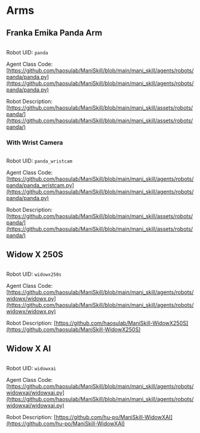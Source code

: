 # Arms

## Franka Emika Panda Arm

```{figure} ../images/panda.png
```

Robot UID: `panda`

Agent Class Code: [https://github.com/haosulab/ManiSkill/blob/main/mani_skill/agents/robots/panda/panda.py](https://github.com/haosulab/ManiSkill/blob/main/mani_skill/agents/robots/panda/panda.py)

Robot Description: [https://github.com/haosulab/ManiSkill/blob/main/mani_skill/assets/robots/panda/](https://github.com/haosulab/ManiSkill/blob/main/mani_skill/assets/robots/panda/)

### With Wrist Camera

```{figure} ../images/panda_wristcam.png
```

Robot UID: `panda_wristcam`

Agent Class Code: [https://github.com/haosulab/ManiSkill/blob/main/mani_skill/agents/robots/panda/panda_wristcam.py](https://github.com/haosulab/ManiSkill/blob/main/mani_skill/agents/robots/panda/panda.py)

Robot Description: [https://github.com/haosulab/ManiSkill/blob/main/mani_skill/assets/robots/panda/](https://github.com/haosulab/ManiSkill/blob/main/mani_skill/assets/robots/panda/)

## Widow X 250S

```{figure} ../images/widowx250s.png
```

Robot UID: `widowx250s`

Agent Class Code: [https://github.com/haosulab/ManiSkill/blob/main/mani_skill/agents/robots/widowx/widowx.py](https://github.com/haosulab/ManiSkill/blob/main/mani_skill/agents/robots/widowx/widowx.py)

Robot Description: [https://github.com/haosulab/ManiSkill-WidowX250S](https://github.com/haosulab/ManiSkill-WidowX250S)

## Widow X AI

```{figure} ../images/widowxai.png
```

Robot UID: `widowxai`

Agent Class Code: [https://github.com/haosulab/ManiSkill/blob/main/mani_skill/agents/robots/widowxai/widowxai.py](https://github.com/haosulab/ManiSkill/blob/main/mani_skill/agents/robots/widowxai/widowxai.py)

Robot Description: [https://github.com/hu-po/ManiSkill-WidowXAI](https://github.com/hu-po/ManiSkill-WidowXAI)


